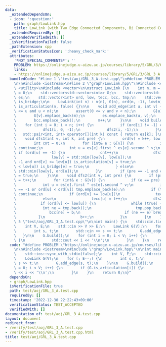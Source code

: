 ```yaml
---
data:
  _extendedDependsOn:
  - icon: ':question:'
    path: graph/LowLink.hpp
    title: LowLink (with Two Edge Connected Components, Bi Connected Components)
  _extendedRequiredBy: []
  _extendedVerifiedWith: []
  _isVerificationFailed: false
  _pathExtension: cpp
  _verificationStatusIcon: ':heavy_check_mark:'
  attributes:
    '*NOT_SPECIAL_COMMENTS*': ''
    PROBLEM: https://onlinejudge.u-aizu.ac.jp/courses/library/5/GRL/3/GRL_3_A
    links:
    - https://onlinejudge.u-aizu.ac.jp/courses/library/5/GRL/3/GRL_3_A
  bundledCode: "#line 1 \"test/aoj/GRL_3_A.test.cpp\"\n#define PROBLEM \"https://onlinejudge.u-aizu.ac.jp/courses/library/5/GRL/3/GRL_3_A\"\
    \n\n#include <iostream>\n#line 2 \"graph/LowLink.hpp\"\n#include <cassert>\n#include\
    \ <utility>\n#include <vector>\n\nstruct LowLink {\n    int n, m = 0, t = 0, b\
    \ = 0;\n    std::vector<std::vector<int>> G;\n    std::vector<std::pair<int, int>>\
    \ es;\n    std::vector<int> ord, low, tecc, bcc, tmp;\n    std::vector<bool> is_articulation,\
    \ is_bridge;\n\n    LowLink(int n) : n(n), G(n), ord(n, -1), low(n), tecc(n, -1),\
    \ is_articulation(n, false) {}\n\n    void add_edge(int u, int v) {\n        assert(0\
    \ <= u and u < n);\n        assert(0 <= v and v < n);\n        G[u].emplace_back(m);\n\
    \        G[v].emplace_back(m);\n        es.emplace_back(u, v);\n        is_bridge.emplace_back(false);\n\
    \        bcc.emplace_back();\n        m++;\n    }\n\n    void build() {\n    \
    \    for (int i = 0; i < n; i++) {\n            if (ord[i] != -1) continue;\n\
    \            dfs1(i, 0, -1);\n            dfs2(i, -1);\n        }\n    }\n\n \
    \   std::pair<int, int> operator[](int k) const { return es[k]; }\n\nprivate:\n\
    \    void dfs1(int v, int k, int pre) {\n        ord[v] = k++, low[v] = ord[v];\n\
    \        int cnt = 0;\n        for (int& e : G[v]) {\n            if (e == pre)\
    \ continue;\n            int u = es[e].first ^ es[e].second ^ v;\n           \
    \ if (ord[u] == -1) {\n                cnt++;\n                dfs1(u, k, e);\n\
    \                low[v] = std::min(low[v], low[u]);\n                if (pre !=\
    \ -1 and ord[v] <= low[u]) is_articulation[v] = true;\n                if (ord[v]\
    \ < low[u]) is_bridge[e] = true;\n            } else\n                low[v] =\
    \ std::min(low[v], ord[u]);\n        }\n        if (pre == -1 and cnt > 1) is_articulation[v]\
    \ = true;\n    }\n\n    void dfs2(int v, int pre) {\n        if (pre == -1) tecc[v]\
    \ = t++;\n        for (int& e : G[v]) {\n            if (e == pre) continue;\n\
    \            int u = es[e].first ^ es[e].second ^ v;\n            if (tecc[u]\
    \ == -1 or ord[u] < ord[v]) tmp.emplace_back(e);\n            if (tecc[u] >= 0)\
    \ continue;\n            if (ord[v] >= low[u])\n                tecc[u] = tecc[v];\n\
    \            else\n                tecc[u] = t++;\n            dfs2(u, e);\n \
    \           if (ord[v] <= low[u]) {\n                while (true) {\n        \
    \            int ne = tmp.back();\n                    tmp.pop_back();\n     \
    \               bcc[ne] = b;\n                    if (ne == e) break;\n      \
    \          }\n                b++;\n            }\n        }\n    }\n};\n#line\
    \ 5 \"test/aoj/GRL_3_A.test.cpp\"\n\nint main() {\n    std::cin.tie(0);\n    std::ios::sync_with_stdio(false);\n\
    \    int V, E;\n    std::cin >> V >> E;\n    LowLink G(V);\n    for (; E--;) {\n\
    \        int s, t;\n        std::cin >> s >> t;\n        G.add_edge(s, t);\n \
    \   }\n\n    G.build();\n    for (int i = 0; i < V; i++) {\n        if (G.is_articulation[i])\
    \ {\n            std::cout << i << '\\n';\n        }\n    }\n    return 0;\n}\n"
  code: "#define PROBLEM \"https://onlinejudge.u-aizu.ac.jp/courses/library/5/GRL/3/GRL_3_A\"\
    \n\n#include <iostream>\n#include \"graph/LowLink.hpp\"\n\nint main() {\n    std::cin.tie(0);\n\
    \    std::ios::sync_with_stdio(false);\n    int V, E;\n    std::cin >> V >> E;\n\
    \    LowLink G(V);\n    for (; E--;) {\n        int s, t;\n        std::cin >>\
    \ s >> t;\n        G.add_edge(s, t);\n    }\n\n    G.build();\n    for (int i\
    \ = 0; i < V; i++) {\n        if (G.is_articulation[i]) {\n            std::cout\
    \ << i << '\\n';\n        }\n    }\n    return 0;\n}"
  dependsOn:
  - graph/LowLink.hpp
  isVerificationFile: true
  path: test/aoj/GRL_3_A.test.cpp
  requiredBy: []
  timestamp: '2022-12-30 22:22:43+09:00'
  verificationStatus: TEST_ACCEPTED
  verifiedWith: []
documentation_of: test/aoj/GRL_3_A.test.cpp
layout: document
redirect_from:
- /verify/test/aoj/GRL_3_A.test.cpp
- /verify/test/aoj/GRL_3_A.test.cpp.html
title: test/aoj/GRL_3_A.test.cpp
---
```

